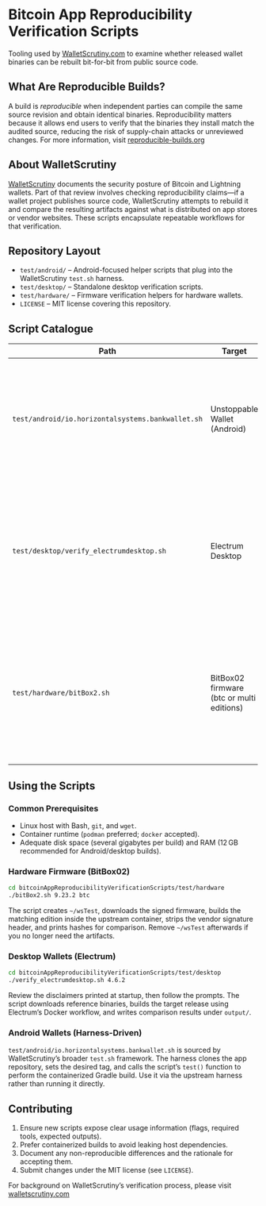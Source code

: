 # Bitcoin App Reproducibility Verification Scripts

Tooling used by [WalletScrutiny.com](https://walletscrutiny.com) to examine whether released wallet binaries can be rebuilt bit-for-bit from public source code.

## What Are Reproducible Builds?

A build is *reproducible* when independent parties can compile the same source revision and obtain identical binaries. Reproducibility matters because it allows end users to verify that the binaries they install match the audited source, reducing the risk of supply-chain attacks or unreviewed changes. For more information, visit [reproducible-builds.org](https://reproducible-builds.org/)

## About WalletScrutiny

[WalletScrutiny](https://walletscrutiny.com) documents the security posture of Bitcoin and Lightning wallets. Part of that review involves checking reproducibility claims—if a wallet project publishes source code, WalletScrutiny attempts to rebuild it and compare the resulting artifacts against what is distributed on app stores or vendor websites. These scripts encapsulate repeatable workflows for that verification.

## Repository Layout

- `test/android/` – Android-focused helper scripts that plug into the WalletScrutiny `test.sh` harness.
- `test/desktop/` – Standalone desktop verification scripts.
- `test/hardware/` – Firmware verification helpers for hardware wallets.
- `LICENSE` – MIT license covering this repository.

## Script Catalogue

| Path | Target | Purpose |
| --- | --- | --- |
| `test/android/io.horizontalsystems.bankwallet.sh` | Unstoppable Wallet (Android) | Defines repo metadata and a containerized Gradle build function that the WalletScrutiny harness calls when verifying Play Store APKs. |
| `test/desktop/verify_electrumdesktop.sh` | Electrum Desktop | End-to-end reproducibility script: downloads official release artifacts, runs Electrum’s Docker-based build, compares outputs, and reports differences. |
| `test/hardware/bitBox2.sh` | BitBox02 firmware (btc or multi editions) | Automates downloading vendor firmware, rebuilding inside the upstream container image, stripping signatures, and comparing hashes. |

## Using the Scripts

### Common Prerequisites

- Linux host with Bash, `git`, and `wget`.
- Container runtime (`podman` preferred; `docker` accepted).
- Adequate disk space (several gigabytes per build) and RAM (12 GB recommended for Android/desktop builds).

### Hardware Firmware (BitBox02)

```bash
cd bitcoinAppReproducibilityVerificationScripts/test/hardware
./bitBox2.sh 9.23.2 btc
```

The script creates `~/wsTest`, downloads the signed firmware, builds the matching edition inside the upstream container, strips the vendor signature header, and prints hashes for comparison. Remove `~/wsTest` afterwards if you no longer need the artifacts.

### Desktop Wallets (Electrum)

```bash
cd bitcoinAppReproducibilityVerificationScripts/test/desktop
./verify_electrumdesktop.sh 4.6.2
```

Review the disclaimers printed at startup, then follow the prompts. The script downloads reference binaries, builds the target release using Electrum’s Docker workflow, and writes comparison results under `output/`.

### Android Wallets (Harness-Driven)

`test/android/io.horizontalsystems.bankwallet.sh` is sourced by WalletScrutiny’s broader `test.sh` framework. The harness clones the app repository, sets the desired tag, and calls the script’s `test()` function to perform the containerized Gradle build. Use it via the upstream harness rather than running it directly.

## Contributing

1. Ensure new scripts expose clear usage information (flags, required tools, expected outputs).
2. Prefer containerized builds to avoid leaking host dependencies.
3. Document any non-reproducible differences and the rationale for accepting them.
4. Submit changes under the MIT license (see `LICENSE`).

For background on WalletScrutiny’s verification process, please visit [walletscrutiny.com](https://walletscrutiny.com)
